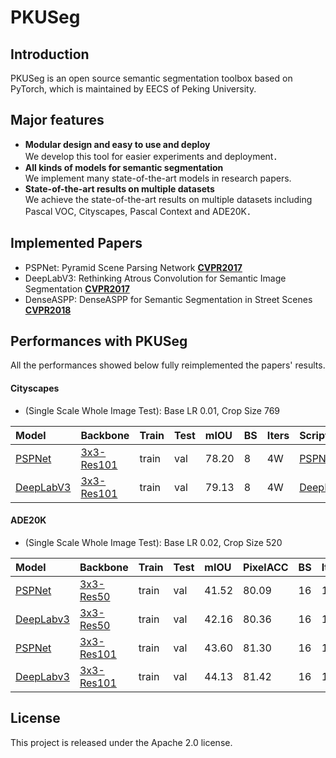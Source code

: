 # PKUSeg

## Introduction


PKUSeg is an open source semantic segmentation toolbox based on PyTorch, which is maintained 
by EECS of Peking University.


## Major features

- **Modular design and easy to use and deploy**  
   We develop this tool for easier experiments and deployment．
- **All kinds of models for semantic segmentation**  
   We implement many state-of-the-art models in research papers.
- **State-of-the-art results on multiple datasets**  
   We achieve the state-of-the-art results on multiple datasets including Pascal VOC, Cityscapes, Pascal Context
   and ADE20K．

## Implemented Papers
- PSPNet: Pyramid Scene Parsing Network **[CVPR2017](https://arxiv.org/pdf/1612.01105.pdf)**
- DeepLabV3: Rethinking Atrous Convolution for Semantic Image Segmentation **[CVPR2017](https://arxiv.org/pdf/1706.05587.pdf)**
- DenseASPP: DenseASPP for Semantic Segmentation in Street Scenes **[CVPR2018](http://openaccess.thecvf.com/content_cvpr_2018/papers/Yang_DenseASPP_for_Semantic_CVPR_2018_paper.pdf)**

## Performances with PKUSeg
All the performances showed below fully reimplemented the papers' results.

#### Cityscapes
- (Single Scale Whole Image Test): Base LR 0.01, Crop Size 769

| Model | Backbone | Train | Test | mIOU | BS | Iters | Scripts |
|:--------|:---------|:------|:------|:------|:------|:------|:------|
| [PSPNet]() | [3x3-Res101]() | train | val | 78.20 | 8 | 4W | [PSPNet]() |
| [DeepLabV3]() | [3x3-Res101]() | train | val | 79.13 | 8 | 4W | [DeepLabV3]() |

#### ADE20K
- (Single Scale Whole Image Test): Base LR 0.02, Crop Size 520

| Model | Backbone | Train | Test | mIOU | PixelACC | BS | Iters | Scripts |
|:--------|:---------|:------|:------|:------|:------|:------|:------|:------|
| [PSPNet]() | [3x3-Res50]() | train | val | 41.52 | 80.09 | 16 | 15W | [PSPNet]() |
| [DeepLabv3]() | [3x3-Res50]() | train | val | 42.16 | 80.36 | 16 | 15W | [DeepLabV3]() |
| [PSPNet]() | [3x3-Res101]() | train | val | 43.60 | 81.30 | 16 | 15W | [PSPNet]() |
| [DeepLabv3]() | [3x3-Res101]() | train | val | 44.13 | 81.42 | 16 | 15W | [DeepLabV3]() |


## License

This project is released under the Apache 2.0 license.
